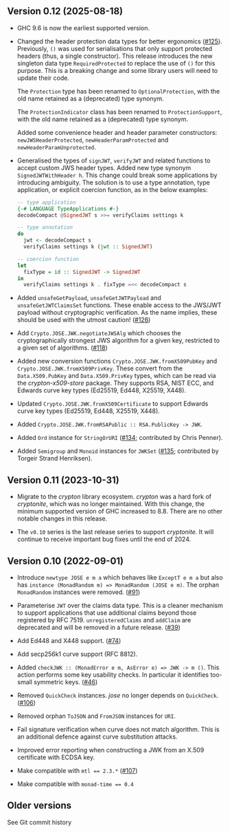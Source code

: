 ## Version 0.12 (2025-08-18)

- GHC 9.6 is now the earliest supported version.

- Changed the header protection data types for better ergonomics
  ([#125](https://github.com/frasertweedale/hs-jose/issues/125)).
  Previously, `()` was used for serialisations that only support
  protected headers (thus, a single constructor).  This release
  introduces the new singleton data type `RequiredProtected` to
  replace the use of `()` for this purpose.  This is a breaking
  change and some library users will need to update their code.

  The `Protection` type has been renamed to `OptionalProtection`,
  with the old name retained as a (deprecated) type synonym.

  The `ProtectionIndicator` class has been renamed to
  `ProtectionSupport`, with the old name retained as a (deprecated)
  type synonym.

  Added some convenience header and header parameter constructors:
  `newJWSHeaderProtected`, `newHeaderParamProtected` and
  `newHeaderParamUnprotected`.

- Generalised the types of `signJWT`, `verifyJWT` and related
  functions to accept custom JWS header types.  Added new type
  synonym `SignedJWTWithHeader h`.  This change could break some
  applications by introducing ambiguity.  The solution is to use
  a type annotation, type application, or explicit coercion
  function, as in the below examples:

  ```haskell
  -- type application
  {-# LANGUAGE TypeApplications #-}
  decodeCompact @SignedJWT s >>= verifyClaims settings k

  -- type annotation
  do
    jwt <- decodeCompact s
    verifyClaims settings k (jwt :: SignedJWT)

  -- coercion function
  let
    fixType = id :: SignedJWT -> SignedJWT
  in
    verifyClaims settings k . fixType =<< decodeCompact s
  ```

- Added `unsafeGetPayload`, `unsafeGetJWTPayload` and
  `unsafeGetJWTClaimsSet` functions.  These enable access to
  the JWS/JWT payload without cryptographic verification.  As
  the name implies, these should be used with the utmost caution!
  ([#126](https://github.com/frasertweedale/hs-jose/issues/126))

- Add `Crypto.JOSE.JWK.negotiateJWSAlg` which chooses the
  cryptographically strongest JWS algorithm for a given key,
  restricted to a given set of algorithms.  ([#118][])

- Added new conversion functions `Crypto.JOSE.JWK.fromX509PubKey`
  and `Crypto.JOSE.JWK.fromX509PrivKey`.  These convert from the
  `Data.X509.PubKey` and `Data.X509.PrivKey` types, which can be
  read via the *crypton-x509-store* package.  They supports RSA,
  NIST ECC, and Edwards curve key types (Ed25519, Ed448, X25519,
  X448).

- Updated `Crypto.JOSE.JWK.fromX509Certificate` to support Edwards
  curve key types (Ed25519, Ed448, X25519, X448).

- Added `Crypto.JOSE.JWK.fromRSAPublic :: RSA.PublicKey -> JWK`.

- Added `Ord` instance for `StringOrURI` ([#134]; contributed by
  Chris Penner).

- Added `Semigroup` and `Monoid` instances for `JWKSet`
  ([#135]; contributed by Torgeir Strand Henriksen).

[#134]: https://github.com/frasertweedale/hs-jose/pull/134
[#135]: https://github.com/frasertweedale/hs-jose/pull/135


## Version 0.11 (2023-10-31)

- Migrate to the *crypton* library ecosystem.  *crypton* was a hard
  fork of *cryptonite*, which was no longer maintained.  With this
  change, the minimum supported version of GHC increased to 8.8.
  There are no other notable changes in this release.

- The `v0.10` series is the last release series to support
  *cryptonite*.  It will continue to receive important bug fixes
  until the end of 2024.


## Version 0.10 (2022-09-01)

- Introduce `newtype JOSE e m a` which behaves like `ExceptT e m a`
  but also has `instance (MonadRandom m) => MonadRandom (JOSE e m)`.
  The orphan `MonadRandom` instances were removed. ([#91][])

- Parameterise `JWT` over the claims data type.  This is a
  cleaner mechanism to support applications that use additional
  claims beyond those registered by RFC 7519.  `unregisteredClaims`
  and `addClaim` are deprecated and will be removed in a future
  release. ([#39][])

- Add Ed448 and X448 support. ([#74][])

- Add secp256k1 curve support (RFC 8812).

- Added `checkJWK :: (MonadError e m, AsError e) => JWK -> m ()`.
  This action performs some key usability checks.  In particular
  it identifies too-small symmetric keys.  ([#46][])

- Removed `QuickCheck` instances.  *jose* no longer depends on
  `QuickCheck`.  ([#106][])

- Removed orphan `ToJSON` and `FromJSON` instances for `URI`.

- Fail signature verification when curve does not match algorithm.
  This is an additional defence against curve substitution attacks.

- Improved error reporting when constructing a JWK from an X.509
  certificate with ECDSA key.

- Make compatible with `mtl == 2.3.*` ([#107][])

- Make compatible with `monad-time == 0.4`

[#39]: https://github.com/frasertweedale/hs-jose/issues/39
[#46]: https://github.com/frasertweedale/hs-jose/issues/46
[#74]: https://github.com/frasertweedale/hs-jose/issues/74
[#91]: https://github.com/frasertweedale/hs-jose/issues/91
[#106]: https://github.com/frasertweedale/hs-jose/issues/106
[#107]: https://github.com/frasertweedale/hs-jose/issues/107
[#118]: https://github.com/frasertweedale/hs-jose/issues/118
[#122]: https://github.com/frasertweedale/hs-jose/issues/122


## Older versions

See Git commit history
